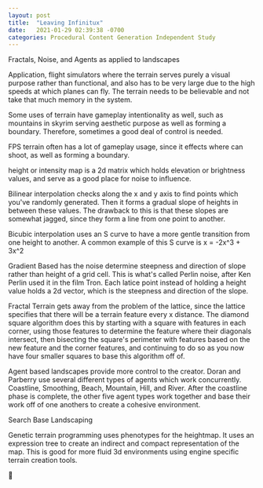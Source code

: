 ```yaml
---
layout: post
title:  "Leaving Infinitux"
date:   2021-01-29 02:39:38 -0700
categories: Procedural Content Generation Independent Study
---
```


Fractals, Noise, and Agents as applied to landscapes

Application, flight simulators where the terrain serves purely a visual purpose rather than functional, and also has to be very large due to the high speeds at which planes can fly. The terrain needs to be believable and not take that much memory in the system.

Some uses of terrain have gameplay intentionality as well, such as mountains in skyrim serving aesthetic purpose as well as forming a boundary. Therefore, sometimes a good deal of control is needed.

FPS terrain often has a lot of gameplay usage, since it effects where can shoot, as well as forming a boundary.

height or intensity map is a 2d matrix which holds elevation or brightness values, and serve as a good place for noise to influence.

Bilinear interpolation checks along the x and y axis to find points which you've randomly generated. Then it forms a gradual slope of heights in between these values. The drawback to this is that these slopes are somewhat jagged, since they form a line from one point to another.

Bicubic interpolation uses an S curve to have a more gentle transition from one height to another. A common example of this S curve is x = -2x^3 + 3x^2

Gradient Based has the noise determine steepness and direction of slope rather than height of a grid cell. This is what's called Perlin noise, after Ken Perlin used it in the film Tron. Each latice point instead of holding a height value holds a 2d vector, which is the steepness and direction of the slope.

Fractal Terrain gets away from the problem of the lattice, since the lattice specifies that there will be a terrain feature every x distance. The diamond square algorithm does this by starting with a square with features in each corner, using those features to determine the feature where their diagonals intersect, then bisecting the square's perimeter with features based on the new feature and the corner features, and continuing to do so as you now have four smaller squares to base this algorithm off of.

Agent based landscapes provide more control to the creator. Doran and Parberry use several different types of agents which work concurrently. Coastline, Smoothing, Beach, Mountain, Hill, and River. After the coastline phase is complete, the other five agent types work together and base their work off of one anothers to create a cohesive environment. 

Search Base Landscaping

Genetic terrain programming uses phenotypes for the heightmap. It uses an expression tree to create an indirect and compact representation of the map. This is good for more fluid 3d environments using engine specific terrain creation tools.

[jekyll-docs]: https://jekyllrb.com/docs/home
[jekyll-gh]:   https://github.com/jekyll/jekyll
[jekyll-talk]: https://talk.jekyllrb.com/

